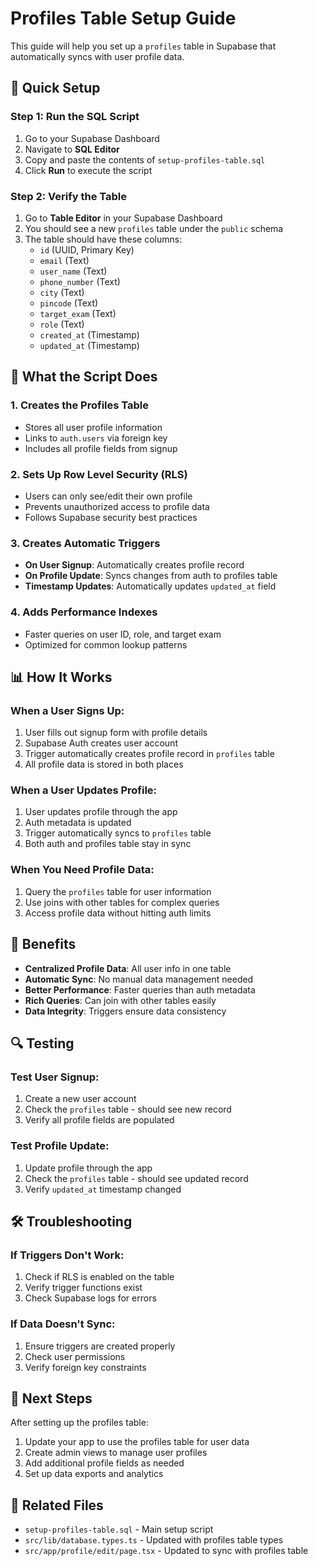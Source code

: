 # Profiles Table Setup Guide

This guide will help you set up a `profiles` table in Supabase that automatically syncs with user profile data.

## 🚀 Quick Setup

### Step 1: Run the SQL Script
1. Go to your Supabase Dashboard
2. Navigate to **SQL Editor**
3. Copy and paste the contents of `setup-profiles-table.sql`
4. Click **Run** to execute the script

### Step 2: Verify the Table
1. Go to **Table Editor** in your Supabase Dashboard
2. You should see a new `profiles` table under the `public` schema
3. The table should have these columns:
   - `id` (UUID, Primary Key)
   - `email` (Text)
   - `user_name` (Text)
   - `phone_number` (Text)
   - `city` (Text)
   - `pincode` (Text)
   - `target_exam` (Text)
   - `role` (Text)
   - `created_at` (Timestamp)
   - `updated_at` (Timestamp)

## 🔧 What the Script Does

### 1. Creates the Profiles Table
- Stores all user profile information
- Links to `auth.users` via foreign key
- Includes all profile fields from signup

### 2. Sets Up Row Level Security (RLS)
- Users can only see/edit their own profile
- Prevents unauthorized access to profile data
- Follows Supabase security best practices

### 3. Creates Automatic Triggers
- **On User Signup**: Automatically creates profile record
- **On Profile Update**: Syncs changes from auth to profiles table
- **Timestamp Updates**: Automatically updates `updated_at` field

### 4. Adds Performance Indexes
- Faster queries on user ID, role, and target exam
- Optimized for common lookup patterns

## 📊 How It Works

### When a User Signs Up:
1. User fills out signup form with profile details
2. Supabase Auth creates user account
3. Trigger automatically creates profile record in `profiles` table
4. All profile data is stored in both places

### When a User Updates Profile:
1. User updates profile through the app
2. Auth metadata is updated
3. Trigger automatically syncs to `profiles` table
4. Both auth and profiles table stay in sync

### When You Need Profile Data:
1. Query the `profiles` table for user information
2. Use joins with other tables for complex queries
3. Access profile data without hitting auth limits

## 🎯 Benefits

- **Centralized Profile Data**: All user info in one table
- **Automatic Sync**: No manual data management needed
- **Better Performance**: Faster queries than auth metadata
- **Rich Queries**: Can join with other tables easily
- **Data Integrity**: Triggers ensure data consistency

## 🔍 Testing

### Test User Signup:
1. Create a new user account
2. Check the `profiles` table - should see new record
3. Verify all profile fields are populated

### Test Profile Update:
1. Update profile through the app
2. Check the `profiles` table - should see updated record
3. Verify `updated_at` timestamp changed

## 🛠️ Troubleshooting

### If Triggers Don't Work:
1. Check if RLS is enabled on the table
2. Verify trigger functions exist
3. Check Supabase logs for errors

### If Data Doesn't Sync:
1. Ensure triggers are created properly
2. Check user permissions
3. Verify foreign key constraints

## 📝 Next Steps

After setting up the profiles table:
1. Update your app to use the profiles table for user data
2. Create admin views to manage user profiles
3. Add additional profile fields as needed
4. Set up data exports and analytics

## 🔗 Related Files

- `setup-profiles-table.sql` - Main setup script
- `src/lib/database.types.ts` - Updated with profiles table types
- `src/app/profile/edit/page.tsx` - Updated to sync with profiles table
